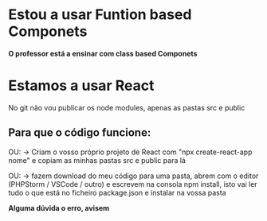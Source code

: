 # Estou a usar Funtion based Componets
**O professor está a ensinar com class based Componets**


# Estamos a usar React

No git não vou publicar os node modules, apenas as pastas src e public

## Para que o código funcione:

OU:
-> Criam o vosso próprio projeto de React com "npx create-react-app nome" e copiam as minhas pastas src e public para lá

OU:
-> fazem download do meu código para uma pasta, abrem com o editor (PHPStorm / VSCode / outro) e escrevem na consola npm install, isto vai ler tudo o que está no ficheiro package.json e instalar na vossa pasta

**Alguma dúvida o erro, avisem**
